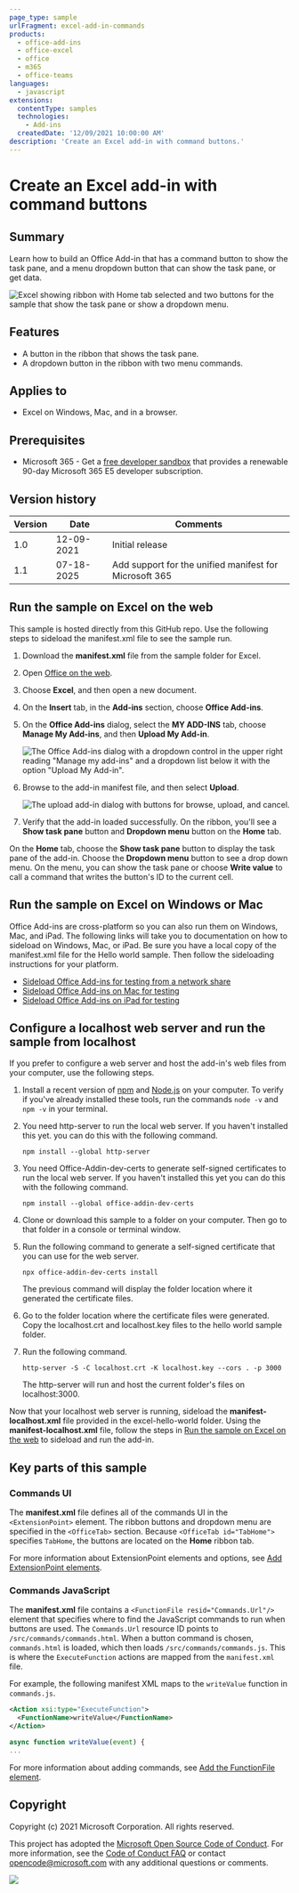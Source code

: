```yaml
---
page_type: sample
urlFragment: excel-add-in-commands
products:
  - office-add-ins
  - office-excel
  - office
  - m365
  - office-teams
languages:
  - javascript
extensions:
  contentType: samples
  technologies:
    - Add-ins
  createdDate: '12/09/2021 10:00:00 AM'
description: 'Create an Excel add-in with command buttons.'
---
```


# Create an Excel add-in with command buttons

## Summary

Learn how to build an Office Add-in that has a command button to show the task pane, and a menu dropdown button that can show the task pane, or get data.

![Excel showing ribbon with Home tab selected and two buttons for the sample that show the task pane or show a dropdown menu.](../images/excel-ribbon-buttons.png)

## Features

- A button in the ribbon that shows the task pane.
- A dropdown button in the ribbon with two menu commands.

## Applies to

- Excel on Windows, Mac, and in a browser.

## Prerequisites

- Microsoft 365 - Get a [free developer sandbox](https://developer.microsoft.com/microsoft-365/dev-program#Subscription) that provides a renewable 90-day Microsoft 365 E5 developer subscription.

## Version history

| Version  | Date | Comments |
|----------|------|----------|
| 1.0 | 12-09-2021 | Initial release |
| 1.1 | 07-18-2025 | Add support for the unified manifest for Microsoft 365 |

## Run the sample on Excel on the web

This sample is hosted directly from this GitHub repo. Use the following steps to sideload the manifest.xml file to see the sample run.

1. Download the **manifest.xml** file from the sample folder for Excel.
1. Open [Office on the web](https://office.live.com/).
1. Choose **Excel**, and then open a new document.
1. On the **Insert** tab, in the **Add-ins** section, choose **Office Add-ins**.
1. On the **Office Add-ins** dialog, select the **MY ADD-INS** tab, choose **Manage My Add-ins**, and then **Upload My Add-in**.

    ![The Office Add-ins dialog with a dropdown control in the upper right reading "Manage my add-ins" and a dropdown list below it with the option "Upload My Add-in".](https://raw.githubusercontent.com/OfficeDev/Office-Add-in-samples/main/Samples/images/office-add-ins-excel-web.png)

1. Browse to the add-in manifest file, and then select **Upload**.

    ![The upload add-in dialog with buttons for browse, upload, and cancel.](https://raw.githubusercontent.com/OfficeDev/Office-Add-in-samples/main/Samples/images/upload-add-in.png)

1. Verify that the add-in loaded successfully. On the ribbon, you'll see a **Show task pane** button and **Dropdown menu** button on the **Home** tab.

On the **Home** tab, choose the **Show task pane** button to display the task pane of the add-in. Choose the **Dropdown menu** button to see a drop down menu. On the menu, you can show the task pane or choose **Write value** to call a command that writes the button's ID to the current cell.

## Run the sample on Excel on Windows or Mac

Office Add-ins are cross-platform so you can also run them on Windows, Mac, and iPad. The following links will take you to documentation on how to sideload on Windows, Mac, or iPad. Be sure you have a local copy of the manifest.xml file for the Hello world sample. Then follow the sideloading instructions for your platform.

- [Sideload Office Add-ins for testing from a network share](https://learn.microsoft.com/office/dev/add-ins/testing/create-a-network-shared-folder-catalog-for-task-pane-and-content-add-ins)
- [Sideload Office Add-ins on Mac for testing](https://learn.microsoft.com/office/dev/add-ins/testing/sideload-an-office-add-in-on-mac)
- [Sideload Office Add-ins on iPad for testing](https://learn.microsoft.com/office/dev/add-ins/testing/sideload-an-office-add-in-on-ipad)

## Configure a localhost web server and run the sample from localhost

If you prefer to configure a web server and host the add-in's web files from your computer, use the following steps.

1. Install a recent version of [npm](https://www.npmjs.com/get-npm) and [Node.js](https://nodejs.org/) on your computer. To verify if you've already installed these tools, run the commands `node -v` and `npm -v` in your terminal.

1. You need http-server to run the local web server. If you haven't installed this yet. you can do this with the following command.

    ```console
    npm install --global http-server
    ```

1. You need Office-Addin-dev-certs to generate self-signed certificates to run the local web server. If you haven't installed this yet you can do this with the following command.

    ```console
    npm install --global office-addin-dev-certs
    ```

1. Clone or download this sample to a folder on your computer. Then go to that folder in a console or terminal window.
1. Run the following command to generate a self-signed certificate that you can use for the web server.

    ```console
    npx office-addin-dev-certs install
    ```

    The previous command will display the folder location where it generated the certificate files.

1. Go to the folder location where the certificate files were generated. Copy the localhost.crt and localhost.key files to the hello world sample folder.

1. Run the following command.

    ```console
    http-server -S -C localhost.crt -K localhost.key --cors . -p 3000
    ```

    The http-server will run and host the current folder's files on localhost:3000.

Now that your localhost web server is running, sideload the **manifest-localhost.xml** file provided in the excel-hello-world folder. Using the **manifest-localhost.xml** file, follow the steps in [Run the sample on Excel on the web](#run-the-sample-on-excel-on-the-web) to sideload and run the add-in.

## Key parts of this sample

### Commands UI

The **manifest.xml** file defines all of the commands UI in the `<ExtensionPoint>` element.
The ribbon buttons and dropdown menu are specified in the `<OfficeTab>` section. Because `<OfficeTab id="TabHome">` specifies `TabHome`, the buttons are located on the **Home** ribbon tab.

For more information about ExtensionPoint elements and options, see [Add ExtensionPoint elements](https://learn.microsoft.com/office/dev/add-ins/develop/create-addin-commands#step-6-add-extensionpoint-elements).

### Commands JavaScript

The **manifest.xml** file contains a `<FunctionFile resid="Commands.Url"/>` element that specifies where to find the JavaScript commands to run when buttons are used. The `Commands.Url` resource ID points to `/src/commands/commands.html`. When a button command is chosen, `commands.html` is loaded, which then loads `/src/commands/commands.js`. This is where the `ExecuteFunction` actions are mapped from the `manifest.xml` file.

For example, the following manifest XML maps to the `writeValue` function in `commands.js`.

```xml
<Action xsi:type="ExecuteFunction">
  <FunctionName>writeValue</FunctionName>
</Action>
```

```javascript
async function writeValue(event) {
...
```

For more information about adding commands, see [Add the FunctionFile element](https://learn.microsoft.com/office/dev/add-ins/develop/create-addin-commands#step-5-add-the-functionfile-element).

## Copyright

Copyright (c) 2021 Microsoft Corporation. All rights reserved.

This project has adopted the [Microsoft Open Source Code of Conduct](https://opensource.microsoft.com/codeofconduct/). For more information, see the [Code of Conduct FAQ](https://opensource.microsoft.com/codeofconduct/faq/) or contact [opencode@microsoft.com](mailto:opencode@microsoft.com) with any additional questions or comments.

<img src="https://pnptelemetry.azurewebsites.net/pnp-officeaddins/samples/excel-add-in-commands" />
